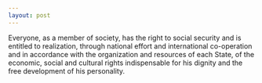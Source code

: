 ```yaml
---
layout: post
---
```


Everyone, as a member of society, has the right to social security and is
entitled to realization, through national effort and international co-operation
and in accordance with the organization and resources of each State, of the
economic, social and cultural rights indispensable for his dignity and the free
development of his personality.

